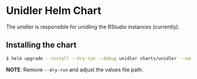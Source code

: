 # Unidler Helm Chart

The unidler is responsible for unidling the RStudio instances (currently).

## Installing the chart

```bash
$ helm upgrade --install --dry-run --debug unidler charts/unidler --namespace default -f chart-env-config/ENV/unidler.yml
```

**NOTE**: Remove `--dry-run` and adjust the values file path.
